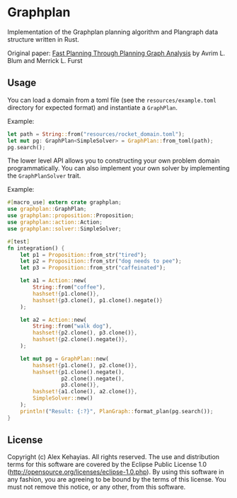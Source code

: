 # Graphplan

Implementation of the Graphplan planning algorithm and Plangraph data structure written in Rust.

Original paper: [Fast Planning Through Planning Graph Analysis](https://www.cs.cmu.edu/~avrim/Papers/graphplan.pdf) by Avrim L. Blum and Merrick L. Furst

## Usage

You can load a domain from a toml file (see the `resources/example.toml` directory for expected format) and instantiate a `GraphPlan`.

Example:

```rust
let path = String::from("resources/rocket_domain.toml");
let mut pg: GraphPlan<SimpleSolver> = GraphPlan::from_toml(path);
pg.search();
```

The lower level API allows you to constructing your own problem domain programmatically. You can also implement your own solver by implementing the `GraphPlanSolver` trait.

Example:

```rust
#[macro_use] extern crate graphplan;
use graphplan::GraphPlan;
use graphplan::proposition::Proposition;
use graphplan::action::Action;
use graphplan::solver::SimpleSolver;

#[test]
fn integration() {
    let p1 = Proposition::from_str("tired");
    let p2 = Proposition::from_str("dog needs to pee");
    let p3 = Proposition::from_str("caffeinated");

    let a1 = Action::new(
        String::from("coffee"),
        hashset!{p1.clone()},
        hashset!{p3.clone(), p1.clone().negate()}
    );

    let a2 = Action::new(
        String::from("walk dog"),
        hashset!{p2.clone(), p3.clone()},
        hashset!{p2.clone().negate()},
    );

    let mut pg = GraphPlan::new(
        hashset!{p1.clone(), p2.clone()},
        hashset!{p1.clone().negate(),
                 p2.clone().negate(),
                 p3.clone()},
        hashset!{a1.clone(), a2.clone()},
        SimpleSolver::new()
    );
    println!("Result: {:?}", PlanGraph::format_plan(pg.search());
}
```

## License

Copyright (c) Alex Kehayias. All rights reserved. The use and
distribution terms for this software are covered by the Eclipse Public
License 1.0 (http://opensource.org/licenses/eclipse-1.0.php). By using
this software in any fashion, you are agreeing to be bound by the
terms of this license. You must not remove this notice, or any other,
from this software.
